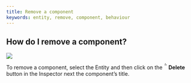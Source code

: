 ```yaml
---
title: Remove a component
keywords: entity, remove, component, behaviour
---
```



## How do I remove a component?

<img src="https://s3-eu-west-1.amazonaws.com/static.playcanvas.com/instructions/remove_component.jpg" />

To remove a component, select the Entity and then click on the **<span class="font-icon">&#57636;</span> Delete** button in the Inspector next the component’s title.
